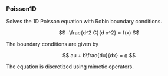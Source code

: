### Poisson1D

Solves the 1D Poisson equation with Robin boundary conditions.

$$
-\frac{d^2 C}{d x^2} = f(x)
$$

The boundary conditions are given by

$$
au + b\frac{du}{dx} = g
$$

The equation is discretized using mimetic operators.